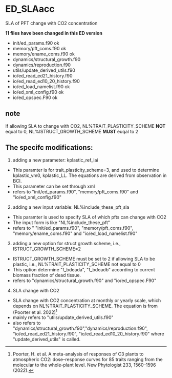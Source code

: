 # ED_SLAacc
SLA of PFT change with CO2 concentration

**11 files have been changed in this ED version**
- init/ed_params.f90 ok
- memory/pft_coms.f90 ok
- memory/ename_coms.f90 ok
- dynamics/structural_growth.f90
- dynamics/reproduction.f90
- utils/update_derived_utils.f90
- io/ed_read_ed21_history.f90
- io/ed_read_ed10_20_history.f90
- io/ed_load_namelist.f90 ok
- io/ed_xml_config.f90 ok
- io/ed_opspec.F90 ok

## note
If allowing SLA to change with CO2, NL%TRAIT_PLASTICITY_SCHEME **NOT** equal to 0, NL%ISTRUCT_GROWTH_SCHEME **MUST** euqal to 2

## The specifc modifications:
1. adding a new parameter: kplastic_ref_lai
- This paramter is for trait_plasticity_scheme=3, and used to determine kplastic_vm0, kplastic_LL. The equations are derived from observation in BCI.
- This parameter can be set through xml
- refers to "init/ed_params.f90", "memory/pft_coms.f90" and "io/ed_xml_config.f90"
2. adding a new input variable: NL%include_these_pft_sla
- This paramter is used to specify SLA of which pfts can change with CO2 
- The input form is like "NL%include_these_pft"
- refers to " "init/ed_params.f90", "memory/pft_coms.f90", "memory/ename_coms.f90" and "io/ed_load_namelist.f90"
3. adding a new option for struct growth scheme, i.e., ISTRUCT_GROWTH_SCHEME=2
- ISTRUCT_GROWTH_SCHEME must be set to 2 if allowing SLA to be plastic, i.e., NL%TRAIT_PLASTICITY_SCHEME not equal to 0
- This option determine "f_bdeada", "f_bdeadb" according to current biomass fraction of dead tissue.
- refers to "dynamics/structural_growth.f90" and "io/ed_opspec.F90"
4. SLA change with CO2
- SLA change with CO2 concentration at monthly or yearly scale, which depends on NL%TRAIT_PLASTICITY_SCHEME. The equation is from (Poorter et al. 2022)[^1]
- mainly refers to "utils/update_derived_utils.f90"
- also refers to "dynamics/structural_growth.f90","dynamics/reproduction.f90", "io/ed_read_ed21_history.f90", "io/ed_read_ed10_20_history.f90" where "update_derived_utils" is called. 

[^1]: Poorter, H. et al. A meta-analysis of responses of C3 plants to atmospheric CO2: dose–response curves for 85 traits ranging from the molecular to the whole-plant level. New Phytologist 233, 1560–1596 (2022).

